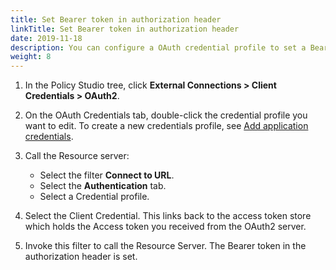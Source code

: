 ```yaml
---
title: Set Bearer token in authorization header
linkTitle: Set Bearer token in authorization header
date: 2019-11-18
description: You can configure a OAuth credential profile to set a Bearer token in the authorization header on API Gateway when calling a resource server. This example uses a call policy with **Connect to URL** filter to call the resource server.
weight: 8
---
```


1. In the Policy Studio tree, click **External Connections > Client Credentials > OAuth2**.
2. On the OAuth Credentials tab, double-click the credential profile you want to edit. To create a new credentials profile, see [Add application credentials](/docs/apigw_oauth/oauth_client/oauth_add_client_credentials).
3. Call the Resource server:

    * Select the filter **Connect to URL**.
    * Select the **Authentication** tab.
    * Select a Credential profile.

4. Select the Client Credential. This links back to the access token store which holds the Access token you received from the OAuth2 server.
5. Invoke this filter to call the Resource Server. The Bearer token in the authorization header is set.
